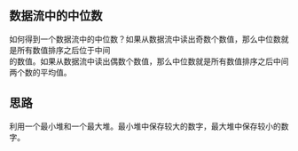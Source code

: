 ## 数据流中的中位数
如何得到一个数据流中的中位数？如果从数据流中读出奇数个数值，那么中位数就是所有数值排序之后位于中间</br>
的数值。如果从数据流中读出偶数个数值，那么中位数就是所有数值排序之后中间两个数的平均值。
## 思路
利用一个最小堆和一个最大堆。最小堆中保存较大的数字，最大堆中保存较小的数字。